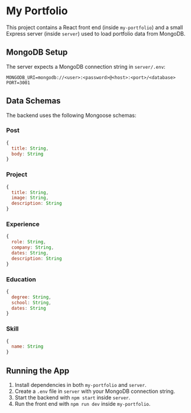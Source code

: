 # My Portfolio

This project contains a React front end (inside `my-portfolio`) and a small
Express server (inside `server`) used to load portfolio data from MongoDB.

## MongoDB Setup

The server expects a MongoDB connection string in `server/.env`:

```
MONGODB_URI=mongodb://<user>:<password>@<host>:<port>/<database>
PORT=3001
```

## Data Schemas

The backend uses the following Mongoose schemas:

### Post
```js
{
  title: String,
  body: String
}
```

### Project
```js
{
  title: String,
  image: String,
  description: String
}
```

### Experience
```js
{
  role: String,
  company: String,
  dates: String,
  description: String
}
```

### Education
```js
{
  degree: String,
  school: String,
  dates: String
}
```

### Skill
```js
{
  name: String
}
```

## Running the App

1. Install dependencies in both `my-portfolio` and `server`.
2. Create a `.env` file in `server` with your MongoDB connection string.
3. Start the backend with `npm start` inside `server`.
4. Run the front end with `npm run dev` inside `my-portfolio`.
